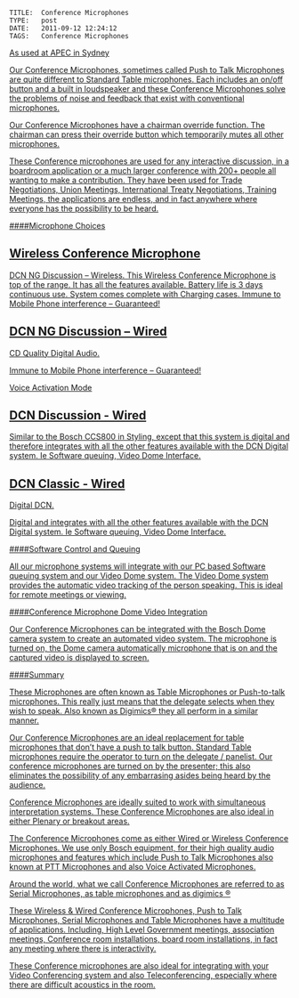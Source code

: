     
    TITLE: 	Conference Microphones	
    TYPE: 	post	
    DATE: 	2011-09-12 12:24:12	
    TAGS: 	Conference Microphones	




<a href="http://congressrental.com.au/wp-content/uploads/2011/09/11.png">



As used at APEC in Sydney



Our Conference Microphones, sometimes called Push to Talk Microphones are quite different to Standard Table microphones. Each includes an on/off button and a built in loudspeaker and these Conference Microphones solve the problems of noise and feedback that exist with conventional microphones.



Our Conference Microphones have a chairman override function. The chairman can press their override button which temporarily mutes all other microphones.



These Conference microphones are used for any interactive discussion, in a boardroom application or a much larger conference with 200+ people all wanting to make a contribution. They have been used for Trade Negotiations, Union Meetings, International Treaty Negotiations, Training Meetings, the applications are endless, and in fact anywhere where everyone has the possibility to be heard.





<a href="category/products/conference-microphones/wireless-conference-microphones">



####Microphone Choices


## Wireless Conference Microphone


DCN NG Discussion – Wireless. This Wireless Conference Microphone is top of the range. It has all the features available. Battery life is 3 days continuous use. System comes complete with Charging cases. Immune to Mobile Phone interference – Guaranteed! 



<a href="category/products/conference-microphones/wireless-conference-microphones">



<a href="category/products/conference-microphones/dcn-ng-wired-conference-microphones">

## DCN NG Discussion – Wired


CD Quality Digital Audio.



Immune to Mobile Phone interference – Guaranteed!



Voice Activation Mode



<a href="category/products/conference-microphones/dcn-ng-wired-conference-microphones">




<a href="category/products/conference-microphones/dcn-classic-wired-conference-microphones">

## DCN Discussion - Wired


Similar to the Bosch CCS800 in Styling, except that this system is digital and therefore integrates with all the other features available with the DCN Digital system. Ie Software queuing, Video Dome Interface.



<a href="category/products/conference-microphones/dcn-classic-wired-conference-microphones">



<a href="category/products/conference-microphones/dcn-classic-wired-conference-microphones">

## DCN Classic - Wired


Digital DCN.



Digital and integrates with all the other features available with the DCN Digital system. Ie Software queuing, Video Dome Interface. 



<a href="category/products/conference-microphones/dcn-classic-wired-conference-microphones">








<a href="category/products/conference-microphones/software-control">



####Software Control and Queuing



All our microphone systems will integrate with our PC based Software queuing system and our Video Dome system. The Video Dome system provides the automatic video tracking of the person speaking. This is ideal for remote meetings or viewing. 



<a href="category/products/conference-microphones/software-control">





<a href="category/products/conference-microphones/dome-camera-video-microphone-integration">



####Conference Microphone Dome Video Integration



Our Conference Microphones can be integrated with the Bosch Dome camera system to create an automated video system. The microphone is turned on, the Dome camera automatically microphone that is on and the captured video is displayed to screen. 



<a href="category/products/conference-microphones/dome-camera-video-microphone-integration">





####Summary



These Microphones are often known as Table Microphones or Push-to-talk microphones. This really just means that the delegate selects when they wish to speak. Also known as Digimics® they all perform in a similar manner.



Our Conference Microphones are an ideal replacement for table microphones that don’t have a push to talk button. Standard Table microphones require the operator to turn on the delegate / panelist. Our conference microphones are turned on by the presenter; this also eliminates the possibility of any embarrasing asides being heard by the audience.



Conference Microphones are ideally suited to work with simultaneous interpretation systems. These Conference Microphones are also ideal in either Plenary or breakout areas.



The Conference Microphones come as either Wired or Wireless Conference Microphones. We use only Bosch equipment, for their high quality audio microphones and features which include Push to Talk Microphones also known at PTT Microphones and also Voice Activated Microphones.



Around the world, what we call Conference Microphones are referred to as Serial Microphones, as table microphones and as digimics ®



These Wireless &amp; Wired Conference Microphones, Push to Talk Microphones, Serial Microphones and Table Microphones have a multitude of applications. Including, High Level Government meetings, association meetings, Conference room installations, board room installations, in fact any meeting where there is interactivity.



These Conference microphones are also ideal for integrating with your Video Conferencing system and also Teleconferencing, especially where there are difficult acoustics in the room.



